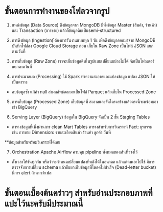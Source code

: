 # ขั้นตอนการทำงานของโฟลวจากรูป
1. แหล่งข้อมูล (Data Source) 
ดึงข้อมูลจาก MongoDB
มีทั้งข้อมูล Master (สินค้า, ร้านค้า) และ Transaction (การขาย)
แล้วก็ข้อมูลดิบเป็นsemi-structured

2. การดึงข้อมูล (Ingestion)
้ต้องการรันงานแบบทุก 1 วัน เพื่อดึงข้อมูลออกมาจาก MongoDB
บันทึกไฟล์ลง Google Cloud Storage ก่อน
เก็บใน Raw Zone เป็นไฟล์ JSON แยกตามวันที่

3. การเก็บข้อมูล (Raw Zone)
เราจะเก็บข้อมูลดิบในรูปแบบเปลี่ยนแปลงไม่ได้
จัดเป็นโฟลเดอร์แยกตามวันที่

4. การประมวลผล (Processing)
ใช้ Spark ทำความสะอาดและแปลงข้อมูล แปลง JSON ให้เป็นตาราง
- ลบข้อมูลซ้ำ แก้ค่า null
ส่งผลลัพธ์ออกมาเป็นไฟล์ Parquet แล้วเก็บใน Processed Zone

5. การเก็บข้อมูล (Processed Zone)
เก็บข้อมูลที่ สะอาดและจัดโครงสร้างแล้วตรงนี้จะพร้อมเอาเข้า BigQuery

6. Serving Layer (BigQuery)
ข้อมูลใน BigQuery จัดเป็น 2 ชั้น Staging Tables
- ตารางข้อมูลที่เพิ่งผ่านการ clean 
Mart Tables
ตารางสำหรับการวิเคราะห์
Fact: ธุรกรรม เช่น การขาย
Dimension: รายละเอียดสินค้า ร้านค้า ลูกค้า วันที่

**ข้อมูลสำหรับพร้อมวิเคราะห์ได้เลย

7. Orchestration
Apache Airflow ควบคุม pipeline ทั้งหมดของเส้นที่วางไว้
- ตั้งเวลาให้รันทุกวัน หรือว่าจะกำหนดเปลี่ยนแปลงทีหลังได้ในอนาคต แล้วแต่คนเอาไปใช้
มีการตรวจจับการเปลี่ยน schema แล้วก็แยกเก็บข้อมูลที่โหลดไม่สำเร็จ (Dead-letter bucket)
มีการ alert ถ้าหากว่าเฟล



# ขั้นตอนเบื้องต้นคร่าวๆ สำหรับอ่านประกอบภาพที่แปะไว้นะครับมีประมาณนี้